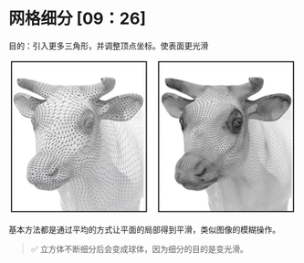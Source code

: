 # 网格细分 [09：26]

目的：引入更多三角形，并调整顶点坐标。使表面更光滑

![](../assets/Mesh_66.PNG)

基本方法都是通过平均的方式让平面的局部得到平滑，类似图像的模糊操作。

> &#x2705; 立方体不断细分后会变成球体，因为细分的目的是变光滑。  


